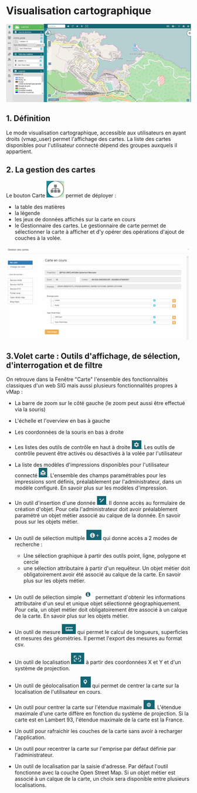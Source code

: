 # Visualisation cartographique

![](../images/mode_visualisation.png)

## 1. Définition

Le mode visualisation cartographique, accessible aux utilisateurs en
ayant droits (vmap_user) permet l'affichage des cartes. La liste des
cartes disponibles pour l'utilisateur connecté dépend des groupes
auxquels il appartient.

## 2. La gestion des cartes

Le bouton Carte ![](../images/bouton_carte.png) permet de déployer : 
- la table des matières
- la légende 
- les jeux de données affichés sur la carte en cours
- le Gestionnaire des cartes. Le gestionnaire de carte permet de sélectionner la carte à afficher et d'y opérer des opérations d'ajout de couches à la volée.

![](../images/gestionnaire_carte.png)



## 3.Volet carte : Outils d'affichage, de sélection, d'interrogation et de filtre 


On retrouve dans la Fenêtre "Carte" l'ensemble des fonctionnalités
classiques d'un web SIG mais aussi plusieurs fonctionnalités propres à
vMap :

-   La barre de zoom sur le côté gauche (le zoom peut aussi être effectué via la souris)
-   L'échelle et l'overview en bas à gauche
-   Les coordonnées de la souris en bas à droite
-   Les listes des outils de contrôle en haut à droite ![](../images/bouton_outils.png). Les outils de
    contrôle peuvent être activés ou désactivés à la volée par l'utilisateur
-   La liste des modèles d'impressions disponibles pour
    l'utilisateur connecté ![](../images/bouton_modele_impression.png). L'ensemble des champs paramétrables pour les
    impressions sont définis, préalablement par l'administrateur, dans un modèle configuré. En savoir plus sur les modèles      d'impression. 
-   Un outil d'insertion d'une donnée ![](../images/bouton_insertion.png). Il donne accès au formulaire de création d'objet. Pour cela l'administrateur doit avoir préalablement paramétré un objet métier associé au calque de la donnée. En savoir pous sur les objets métier. 
-   Un outil de sélection multiple ![](../images/bouton_selection_multi.png) qui donne accès a 2 modes de recherche : 
    - Une sélection graphique à partir des outils point, ligne, polygone et cercle
    - une sélection attributaire à partir d'un requêteur. Un objet métier doit obligatoirement avoir été associé au calque de la carte. En savoir plus sur les objets métier. 
    
-   Un outil de sélection simple ![](../images/bouton_selection_simple.png)  permettant d'obtenir les informations attributaire d'un seul et unique objet sélectionné géographiquement. Pour cela, un objet métier doit obligatoirement être associé à un calque de la carte. En savoir plus sur les objets métier. 
-   Un outil de mesure ![](../images/bouton_mesure.png) qui permet le calcul de longueurs, superficies et mesures des géométries. Il permet l'export des mesures au format csv. 
-   Un outil de localisation ![](../images/bouton_xy.png) à partir des coordonnées X et Y et d'un système de projection.
-   Un outil de géolocalisation ![](../images/bouton_geolocalisation.png) qui permet de centrer la carte sur la localisation de l'utilisateur en cours.
-   Un outil pour centrer la carte sur l'étendue maximale ![](../images/bouton_etendue_max.png). L'étendue maximale d'une carte diffère en fonction du système de projection. Si la carte est en Lambert 93, l'étendue maximale de la carte est la France.
-   Un outil pour rafraichir les couches de la carte sans avoir à recharger l'application.
-   Un outil pour recentrer la carte sur l'emprise par défaut définie par l'administrateur.
-   Un outil de localisation par la saisie d'adresse. Par défaut l'outil fonctionne avec la couche Open Street Map. Si un objet métier est associé à un calque de la carte, un choix sera disponible entre plusieurs localisations.
